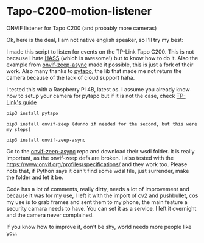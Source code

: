 # Tapo-C200-motion-listener
ONVIF listener for Tapo C200 (and probably more cameras)


Ok, here is the deal, I am not native english speaker, so I'll try my best:

I made this script to listen for events on the TP-Link Tapo C200. This is not because I hate [HASS](https://www.home-assistant.io/) (which is awesome!) but to know how to do it. Also the example from [onvif-zeep-async](https://github.com/hunterjm/python-onvif-zeep-async) made it possible, this is just a fork of their work. Also many thanks to [pytapo](https://github.com/JurajNyiri/pytapo), the lib that made me not return the camera because of the lack of cloud support haha.

I tested this with a Raspberry Pi 4B, latest os. I assume you already know how to setup your camera for pytapo but if it is not the case, check [TP-Link's guide](https://www.tp-link.com/us/support/faq/2680/)

```
pip3 install pytapo
```
```
pip3 install onvif-zeep (dunno if needed for the second, but this were my steps)
```
```
pip3 install onvif-zeep-async 
```

Go to the [onvif-zeep-async](https://github.com/hunterjm/python-onvif-zeep-async) repo and download their wsdl folder. It is really important, as the onvif-zeep defs are broken. I also tested with the https://www.onvif.org/profiles/specifications/ and they work too. Please note that, if Python says it can't find some wdsl file, just surrender, make the folder and let it be. 

Code has a lot of comments, really dirty, needs a lot of improvement and because it was for my use, I left it with the import of cv2 and pushbullet, cos my use is to grab frames and sent them to my phone, the main feature a security camara needs to have. You can set it as a service, I left it overnight and the camera never complained.

If you know how to improve it, don't be shy, world needs more people like you.
